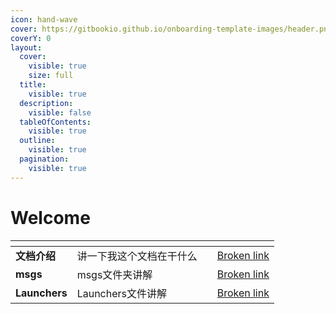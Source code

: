 ```yaml
---
icon: hand-wave
cover: https://gitbookio.github.io/onboarding-template-images/header.png
coverY: 0
layout:
  cover:
    visible: true
    size: full
  title:
    visible: true
  description:
    visible: false
  tableOfContents:
    visible: true
  outline:
    visible: true
  pagination:
    visible: true
---
```


# Welcome



<table data-view="cards"><thead><tr><th></th><th></th><th></th><th data-hidden data-card-target data-type="content-ref"></th></tr></thead><tbody><tr><td><strong>文档介绍</strong></td><td>讲一下我这个文档在干什么</td><td></td><td><a href="broken-reference">Broken link</a></td></tr><tr><td><strong>msgs</strong></td><td>msgs文件夹讲解</td><td></td><td><a href="broken-reference">Broken link</a></td></tr><tr><td><strong>Launchers</strong></td><td>Launchers文件讲解</td><td></td><td><a href="broken-reference">Broken link</a></td></tr></tbody></table>
